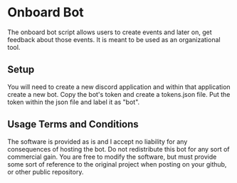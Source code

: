 # Onboard Bot

The onboard bot script allows users to create events and later on, get feedback about those events. It is meant to be used as an organizational tool.

## Setup

You will need to create a new discord application and within that application create a new bot. Copy the bot's token and create a tokens.json file. Put the token within the json file and label it as "bot".

## Usage Terms and Conditions

The software is provided as is and I accept no liability for any consequences of hosting the bot. Do not redistribute this bot for any sort of commercial gain. You are free to modify the software, but must provide some sort of reference to the original project when posting on your github, or other public repository.